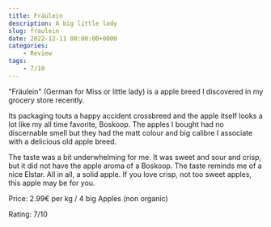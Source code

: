```yaml
---
title: Fräulein
description: A big little lady
slug: fraulein
date: 2022-12-11 00:00:00+0000
categories:
    - Review
tags:
    - 7/10
---
```


"Fräulein" (German for Miss or little lady) is a apple breed I discovered in my grocery store recently.

Its packaging touts a happy accident crossbreed and the apple itself looks a lot like my all time favorite, Boskoop. The apples I bought had no discernable smell but they had the matt colour and big calibre I associate with a delicious old apple breed.

The taste was a bit underwhelming for me. It was sweet and sour and crisp, but it did not have the apple aroma of a Boskoop. The taste reminds me of a nice Elstar. All in all, a solid apple. If you love crisp, not too sweet apples, this apple may be for you.


Price: 2.99€ per kg / 4 big Apples (non organic)

Rating: 7/10
